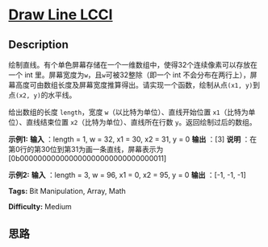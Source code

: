# [Draw Line LCCI][title]

## Description

绘制直线。有个单色屏幕存储在一个一维数组中，使得32个连续像素可以存放在一个 int 里。屏幕宽度为`w`，且`w`可被32整除（即一个 int
不会分布在两行上），屏幕高度可由数组长度及屏幕宽度推算得出。请实现一个函数，绘制从点`(x1, y)`到点`(x2, y)`的水平线。

给出数组的长度 `length`，宽度 `w`（以比特为单位）、直线开始位置 `x1`（比特为单位）、直线结束位置 `x2`（比特为单位）、直线所在行数
`y`。返回绘制过后的数组。

**示例1:**
            **输入** ：length = 1, w = 32, x1 = 30, x2 = 31, y = 0    **输出** ：[3]    **说明** ：在第0行的第30位到第31为画一条直线，屏幕表示为[0b000000000000000000000000000000011]    

**示例2:**
            **输入** ：length = 3, w = 96, x1 = 0, x2 = 95, y = 0    **输出** ：[-1, -1, -1]    


**Tags:** Bit Manipulation, Array, Math

**Difficulty:** Medium

## 思路

[title]: https://leetcode-cn.com/problems/draw-line-lcci
